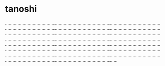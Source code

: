 # tanoshi
..............................................................................................................................................................................................................................................................................................................................................................................................................................................................................................................................................................................................................................................................................................................................................................................................................................................................................................................................................................................................